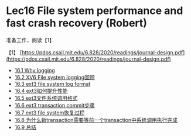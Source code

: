 # Lec16  File system performance and fast crash recovery \(Robert\)

准备工作，阅读【1】



【1】 [https://pdos.csail.mit.edu/6.828/2020/readings/journal-design.pdf](https://pdos.csail.mit.edu/6.828/2020/readings/journal-design.pdf)

* [16.1 Why logging](16.1-why-logging.md)
* [16.2 XV6 File system logging回顾](16.2-xv6-file-system-logging-hui-gu.md)
* [16.3 ext3 file system log format](16.3-ext3-file-system-log-format.md)
* [16.4 ext3如何提升性能](16.4-ext3-ru-he-ti-sheng-xing-neng.md)
* [16.5 ext3文件系统调用格式](16.5-ext3-wen-jian-xi-tong-diao-yong-ge-shi.md)
* [16.6 ext3 transaction commit步骤](16.6-ext3-transaction-commit-bu-zhou.md)
* [16.7 ext3 file system恢复过程](16.7-file-system-hui-fu-guo-cheng.md)
* [16.8 为什么新transaction需要等前一个transaction中系统调用执行完成](16.8-transaction-concurrency.md)
* [16.9 总结](16.9-zong-jie.md)
